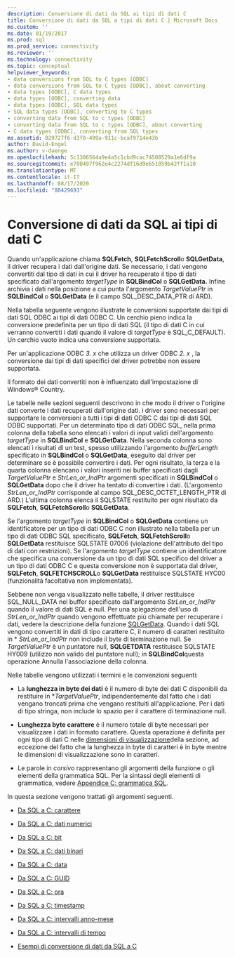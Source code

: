 ```yaml
---
description: Conversione di dati da SQL ai tipi di dati C
title: Conversione di dati da SQL a tipi di dati C | Microsoft Docs
ms.custom: ''
ms.date: 01/19/2017
ms.prod: sql
ms.prod_service: connectivity
ms.reviewer: ''
ms.technology: connectivity
ms.topic: conceptual
helpviewer_keywords:
- data conversions from SQL to C types [ODBC]
- data conversions from SQL to C types [ODBC], about converting
- data types [ODBC], C data types
- data types [ODBC], converting data
- data types [ODBC], SQL data types
- SQL data types [ODBC], converting to C types
- converting data from SQL to c types [ODBC]
- converting data from SQL to c types [ODBC], about converting
- C data types [ODBC], converting from SQL types
ms.assetid: 029727f6-d3f0-499a-911c-bcaf9714e43b
author: David-Engel
ms.author: v-daenge
ms.openlocfilehash: 5c1306564a9e4a5c1cbd9cac74508529a1e6df9a
ms.sourcegitcommit: e700497f962e4c2274df16d9e651059b42ff1a10
ms.translationtype: MT
ms.contentlocale: it-IT
ms.lasthandoff: 08/17/2020
ms.locfileid: "88429693"
---
```

# <a name="converting-data-from-sql-to-c-data-types"></a>Conversione di dati da SQL ai tipi di dati C
Quando un'applicazione chiama **SQLFetch**, **SQLFetchScroll**o **SQLGetData**, il driver recupera i dati dall'origine dati. Se necessario, i dati vengono convertiti dal tipo di dati in cui il driver ha recuperato il tipo di dati specificato dall'argomento *targetType* in **SQLBindCol** o **SQLGetData.** Infine archivia i dati nella posizione a cui punta l'argomento *TargetValuePtr* in **SQLBindCol** o **SQLGetData** (e il campo SQL_DESC_DATA_PTR di ARD).  
  
 Nella tabella seguente vengono illustrate le conversioni supportate dai tipi di dati SQL ODBC ai tipi di dati ODBC C. Un cerchio pieno indica la conversione predefinita per un tipo di dati SQL (il tipo di dati C in cui verranno convertiti i dati quando il valore di *targetType* è SQL_C_DEFAULT). Un cerchio vuoto indica una conversione supportata.  
  
 Per un'applicazione ODBC *3. x* che utilizza un driver ODBC *2. x* , la conversione dai tipi di dati specifici del driver potrebbe non essere supportata.  
  
 Il formato dei dati convertiti non è influenzato dall'impostazione di Windows® Country.  
  
 Le tabelle nelle sezioni seguenti descrivono in che modo il driver o l'origine dati converte i dati recuperati dall'origine dati. i driver sono necessari per supportare le conversioni a tutti i tipi di dati ODBC C dai tipi di dati SQL ODBC supportati. Per un determinato tipo di dati ODBC SQL, nella prima colonna della tabella sono elencati i valori di input validi dell'argomento *targetType* in **SQLBindCol** e **SQLGetData**. Nella seconda colonna sono elencati i risultati di un test, spesso utilizzando l'argomento *bufferLength* specificato in **SQLBindCol** o **SQLGetData**, eseguito dal driver per determinare se è possibile convertire i dati. Per ogni risultato, la terza e la quarta colonna elencano i valori inseriti nei buffer specificati dagli *TargetValuePtr* e *StrLen_or_IndPtr* argomenti specificati in **SQLBindCol** o **SQLGetData** dopo che il driver ha tentato di convertire i dati. (L'argomento *StrLen_or_IndPtr* corrisponde al campo SQL_DESC_OCTET_LENGTH_PTR di ARD.) L'ultima colonna elenca il SQLSTATE restituito per ogni risultato da **SQLFetch**, **SQLFetchScroll**o **SQLGetData**.  
  
 Se l'argomento *targetType* in **SQLBindCol** o **SQLGetData** contiene un identificatore per un tipo di dati ODBC C non illustrato nella tabella per un tipo di dati ODBC SQL specificato, **SQLFetch**, **SQLFetchScroll**o **SQLGetData** restituisce SQLSTATE 07006 (violazione dell'attributo del tipo di dati con restrizioni). Se l'argomento *targetType* contiene un identificatore che specifica una conversione da un tipo di dati SQL specifico del driver a un tipo di dati ODBC C e questa conversione non è supportata dal driver, **SQLFetch**, **SQLFETCHSCROLL**o **SQLGetData** restituisce SQLSTATE HYC00 (funzionalità facoltativa non implementata).  
  
 Sebbene non venga visualizzato nelle tabelle, il driver restituisce SQL_NULL_DATA nel buffer specificato dall'argomento *StrLen_or_IndPtr* quando il valore di dati SQL è null. Per una spiegazione dell'uso di *StrLen_or_IndPtr* quando vengono effettuate più chiamate per recuperare i dati, vedere la descrizione della funzione [SQLGetData](../../../odbc/reference/syntax/sqlgetdata-function.md). Quando i dati SQL vengono convertiti in dati di tipo carattere C, il numero di caratteri restituito in \* *StrLen_or_IndPtr* non include il byte di terminazione null. Se *TargetValuePtr* è un puntatore null, **SQLGETDATA** restituisce SQLSTATE HY009 (utilizzo non valido del puntatore null); in **SQLBindCol**questa operazione Annulla l'associazione della colonna.  
  
 Nelle tabelle vengono utilizzati i termini e le convenzioni seguenti:  
  
-   La **lunghezza in byte dei dati** è il numero di byte dei dati C disponibili da restituire in **TargetValuePtr*, indipendentemente dal fatto che i dati vengano troncati prima che vengano restituiti all'applicazione. Per i dati di tipo stringa, non include lo spazio per il carattere di terminazione null.  
  
-   **Lunghezza byte carattere** è il numero totale di byte necessari per visualizzare i dati in formato carattere. Questa operazione è definita per ogni tipo di dati C nelle [dimensioni di visualizzazione](../../../odbc/reference/appendixes/display-size.md)della sezione, ad eccezione del fatto che la lunghezza in byte di caratteri è in byte mentre le dimensioni di visualizzazione sono in caratteri.  
  
-   Le parole in *corsivo* rappresentano gli argomenti della funzione o gli elementi della grammatica SQL. Per la sintassi degli elementi di grammatica, vedere [Appendice C: grammatica SQL](../../../odbc/reference/appendixes/appendix-c-sql-grammar.md).  
  
 In questa sezione vengono trattati gli argomenti seguenti.  
  
-   [Da SQL a C: carattere](../../../odbc/reference/appendixes/sql-to-c-character.md)  
  
-   [Da SQL a C: dati numerici](../../../odbc/reference/appendixes/sql-to-c-numeric.md)  
  
-   [Da SQL a C: bit](../../../odbc/reference/appendixes/sql-to-c-bit.md)  
  
-   [Da SQL a C: dati binari](../../../odbc/reference/appendixes/sql-to-c-binary.md)  
  
-   [Da SQL a C: data](../../../odbc/reference/appendixes/sql-to-c-date.md)  
  
-   [Da SQL a C: GUID](../../../odbc/reference/appendixes/sql-to-c-guid.md)  
  
-   [Da SQL a C: ora](../../../odbc/reference/appendixes/sql-to-c-time.md)  
  
-   [Da SQL a C: timestamp](../../../odbc/reference/appendixes/sql-to-c-timestamp.md)  
  
-   [Da SQL a C: intervalli anno-mese](../../../odbc/reference/appendixes/sql-to-c-year-month-intervals.md)  
  
-   [Da SQL a C: intervalli di tempo](../../../odbc/reference/appendixes/sql-to-c-day-time-intervals.md)  
  
-   [Esempi di conversione di dati da SQL a C](../../../odbc/reference/appendixes/sql-to-c-data-conversion-examples.md)
